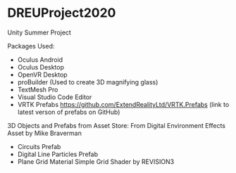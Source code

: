 # DREUProject2020
Unity Summer Project

Packages Used:
- Oculus Android
- Oculus Desktop
- OpenVR Desktop
- proBuilder (Used to create 3D magnifying glass)
- TextMesh Pro
- Visual Studio Code Editor
- VRTK Prefabs
https://github.com/ExtendRealityLtd/VRTK.Prefabs (link to latest verson of prefabs on GitHub)

3D Objects and Prefabs from Asset Store:
From Digital Environment Effects Asset by Mike Braverman
- Circuits Prefab
- Digital Line Particles Prefab
- Plane Grid Material
Simple Grid Shader by REVISION3
